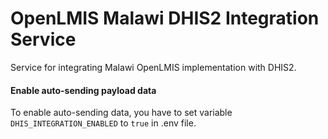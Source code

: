 # OpenLMIS Malawi DHIS2 Integration Service
Service for integrating Malawi OpenLMIS implementation with DHIS2.

#### Enable auto-sending payload data 
To enable auto-sending data, you have to set variable `DHIS_INTEGRATION_ENABLED` to `true` in .env file. 
